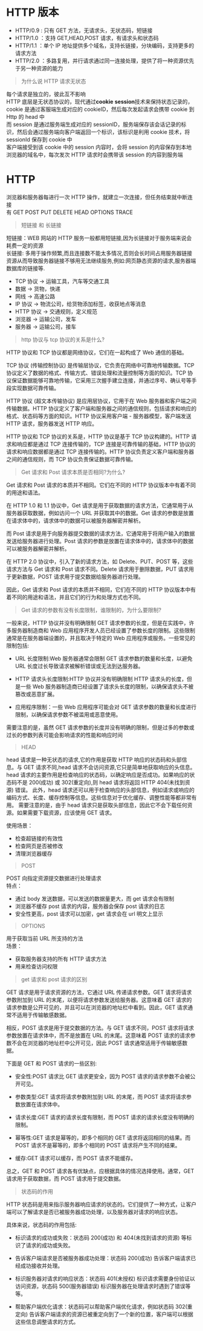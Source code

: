# HTTP 版本

- HTTP/0.9 : 只有 GET 方法，无请求头，无状态码，短链接
- HTTP/1.0 ：支持 GET,HEAD,POST 请求，有请求头和状态码
- HTTP/1.1 ：单个 IP 地址提供多个域名，支持长链接，分块编码，支持更多的请求方法
- HTTP/2.0 ：多路复用，并行请求通过同一连接处理，提供了将一种资源优先于另一种资源的能力

> 为什么说 HTTP 请求无状态

每个请求是独立的，彼此互不影响  
HTTP 底层是无状态协议的，现代通过**cookie** **session**技术来保持状态记录的，cookie 是通过客服端生成对应的 cookieID，然后每次发起请求会携带 cookie 到 Http 的 head 中  
而 session 是通过服务端生成对应的 sessionID，服务端保存该会话记录的标识，然后会通过服务端向客户端返回一个标识，该标识是利用 cookie 技术，将 sessionId 保存到 cookie 中  
客户端接受到该 cookie 中的 session 内容时，会将 session 的内容保存到本地浏览器的域名中，每次发次 HTTP 请求时会携带该 session 的内容到服务端

# HTTP

浏览器和服务器每进行一次 HTTP 操作，就建立一次连接，但任务结束就中断连接  
有 GET POST PUT DELETE HEAD OPTIONS TRACE

> 短链接 和 长链接

短链接：WEB 网站的 HTTP 服务一般都用短链接,因为长链接对于服务端来说会耗费一定的资源  
长链接: 多用于操作频繁,而且连接数不能太多情况,否则会长时间占用服务器链接资源从而导致服务器链接不够用无法继续服务,例如:网页静态资源的请求,服务器端数据库的链接等.

- TCP 协议 -> 运输工具，汽车等交通工具
- 数据 -> 货物，快递
- 网线 -> 高速公路
- IP 协议 -> 物流公司，给货物添加标签，收获地点等消息
- HTTP 协议 -> 交通规则，定义规范
- 浏览器 -> 运输公司，发车
- 服务器 -> 运输公司，接车

> http 协议与 tcp 协议的关系是什么?

HTTP 协议和 TCP 协议都是网络协议，它们在一起构成了 Web 通信的基础。

TCP 协议 (传输控制协议) 是传输层协议，它负责在网络中可靠地传输数据。TCP 协议定义了数据的格式、传输方式、错误处理和流量控制等方面的知识。TCP 协议保证数据能够可靠地传输，它采用三次握手建立连接，并通过序号、确认号等手段实现数据可靠传输。

HTTP 协议 (超文本传输协议) 是应用层协议，它用于在 Web 服务器和客户端之间传输数据。HTTP 协议定义了客户端和服务器之间的通信规则，包括请求和响应的格式、状态码等方面的知识。HTTP 协议采用客户端 - 服务器模型，客户端发送 HTTP 请求，服务器发送 HTTP 响应。

HTTP 协议和 TCP 协议的关系是，HTTP 协议是基于 TCP 协议构建的。HTTP 请求和响应都是通过 TCP 连接传输的，TCP 连接是可靠传输的基础，HTTP 协议的请求和响应数据都是通过 TCP 连接传输的。HTTP 协议负责定义客户端和服务器之间的通信规则，而 TCP 协议负责保证数据可靠传输。

> Get 请求和 Post 请求本质是否相同?为什么?

Get 请求和 Post 请求的本质并不相同。它们在不同的 HTTP 协议版本中有着不同的用途和语法。

在 HTTP 1.0 和 1.1 协议中，Get 请求是用于获取数据的请求方法，它通常用于从服务器获取数据，例如访问一个 URL 并获取其中的数据。Get 请求的参数是放置在请求体中的，请求体中的数据可以被服务器解密并解析。

而 Post 请求是用于向服务器提交数据的请求方法，它通常用于将用户输入的数据发送给服务器进行处理。Post 请求的参数是放置在请求体中的，请求体中的数据可以被服务器解密并解析。

在 HTTP 2.0 协议中，引入了新的请求方法，如 Delete、PUT、POST 等，这些请求方法与 Get 请求和 Post 请求不同。Delete 请求用于删除数据，PUT 请求用于更新数据，POST 请求用于提交数据给服务器进行处理。

因此，Get 请求和 Post 请求的本质并不相同，它们在不同的 HTTP 协议版本中有着不同的用途和语法，并且它们的行为和处理方式也不同。

> Get 请求的参数有没有长度限制，谁限制的，为什么要限制?

一般来说，HTTP 协议并没有明确限制 GET 请求参数的长度，但是在实践中，许多服务器制造商和 Web 应用程序开发人员已经设置了参数长度的限制。这些限制通常是在服务器端设置的，并且取决于特定的 Web 应用程序或服务。一些常见的限制包括:

- URL 长度限制:Web 服务器通常会限制 GET 请求参数的数量和长度，以避免 URL 长度过长导致请求被解析错误或无法到达服务器。

- HTTP 请求头长度限制:HTTP 协议并没有明确限制 HTTP 请求头的长度，但是一些 Web 服务器制造商已经设置了请求头长度的限制，以确保请求头不被篡改或恶意扩展。

- 应用程序限制：一些 Web 应用程序可能会对 GET 请求参数的数量和长度进行限制，以确保请求参数不被滥用或恶意使用。

需要注意的是，虽然 GET 请求参数的长度并没有明确的限制，但是过多的参数或过长的参数列表可能会影响请求的性能和响应时间

> HEAD

head 请求是一种无状态的请求,它的作用是获取 HTTP 响应的状态码和头部信息。与 GET 请求不同,head 请求不会访问资源,它只是简单地获取响应的头信息。  
head 请求的主要作用是检查响应的状态码，以确定响应是否成功。如果响应的状态码不是 200(成功) 或 302(重定向),则 head 请求将返回 HTTP 404(未找到资源) 错误。
此外，head 请求还可以用于检查响应的头部信息，例如请求或响应的编码方式、长度、缓存控制等信息。这些信息对于优化缓存、调整性能等都非常有用。
需要注意的是，由于 head 请求只是获取头部信息，因此它不会下载任何资源。如果需要下载资源，应该使用 GET 请求。

使用场景：

- 检查超链接的有效性
- 检查网页是否被修改
- 清理浏览器缓存

> POST

POST 向指定资源提交数据进行处理请求  
特点：

- 通过 body 发送数据，可以发送的数据量更大，而 get 请求会有限制
- 浏览器不缓存 post 请求的内容，服务器会保存 post 请求的日志
- 安全性更高，post 请求可以加密，get 请求会在 url 明文上显示

> OPTIONS

用于获取当前 URL 所支持的方法  
场景：

- 获取服务器支持的所有 HTTP 请求方法
- 用来检查访问权限

> get 请求和 post 请求的区别

GET 请求是用于请求资源的方法，它通过 URL 传递请求参数。GET 请求将请求参数附加到 URL 的末尾，以便将请求参数发送给服务器。这意味着 GET 请求的请求参数是公开可见的，并且可以在浏览器的地址栏中看到。因此，GET 请求通常不适用于传输敏感数据。

相反，POST 请求是用于提交数据的方法。与 GET 请求不同，POST 请求将请求参数放置在请求体中，而不是放置在 URL 的末尾。这意味着 POST 请求的请求参数不会在浏览器的地址栏中公开可见，因此 POST 请求通常适用于传输敏感数据。

下面是 GET 和 POST 请求的一些区别:

- 安全性:POST 请求比 GET 请求更安全，因为 POST 请求的请求参数不会被公开可见。

- 参数类型:GET 请求将请求参数附加到 URL 的末尾，而 POST 请求将请求参数放置在请求体中。

- 请求长度:GET 请求的请求长度有限制，而 POST 请求的请求长度没有明确的限制。

- 幂等性:GET 请求是幂等的，即多个相同的 GET 请求将返回相同的结果。而 POST 请求不是幂等的，即多个相同的 POST 请求将产生不同的结果。

- 缓存:GET 请求可以缓存，而 POST 请求不能缓存。

总之，GET 和 POST 请求各有优缺点，应根据具体的情况选择使用。通常，GET 请求用于获取数据，而 POST 请求用于提交数据。

> 状态码的作用

HTTP 状态码是用来指示服务器响应请求的状态的。它们提供了一种方式，让客户端可以了解请求是否已被服务器成功处理，以及服务器对请求的响应状态。

具体来说，状态码的作用包括:

- 标识请求的成功或失败：状态码 200(成功) 和 404(未找到请求的资源) 等标识了请求的成功或失败。

- 告诉客户端请求是否被服务器成功处理：状态码 200(成功) 告诉客户端请求已经成功接收并处理。

- 标识服务器对请求的响应状态：状态码 401(未授权) 标识请求需要身份验证以访问资源，状态码 500(服务器错误) 标识服务器在处理请求时遇到了错误等等。

- 帮助客户端优化请求：状态码可以帮助客户端优化请求，例如状态码 302(重定向) 告诉客户端请求的资源已被重定向到了一个新的位置，客户端可以根据这些信息调整请求的方式。

